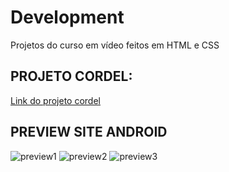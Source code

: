 # Development

Projetos do curso em vídeo feitos em HTML e CSS

## PROJETO CORDEL:

[Link do projeto cordel](https://alyssongab.github.io/HTML-CSS/cordel/index.html)

## PREVIEW SITE ANDROID

![preview1](https://github.com/alyssongab/Development/assets/161105318/1269ebf8-8033-41fd-b569-7b4f784de3ed)
![preview2](https://github.com/alyssongab/Development/assets/161105318/727ac95c-96bd-4300-b836-beb820a12531)
![preview3](https://github.com/alyssongab/Development/assets/161105318/b314b663-4497-4230-9a33-b19ef8330c21)

